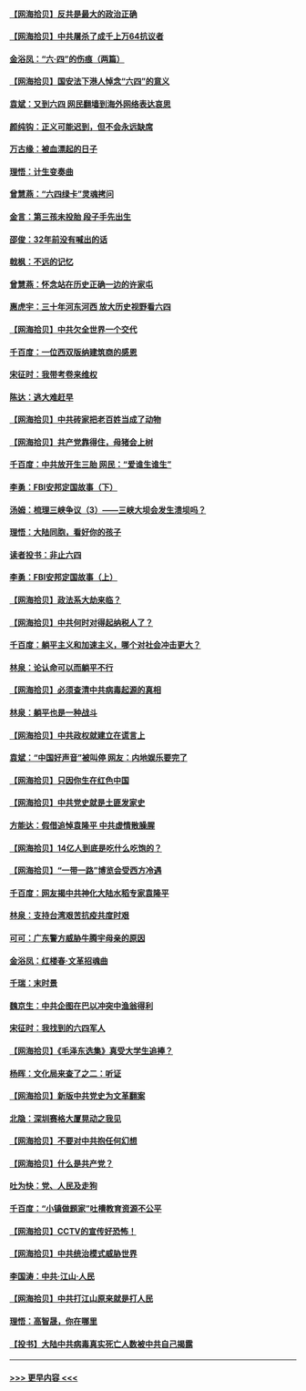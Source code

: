 #### [【网海拾贝】反共是最大的政治正确](../pages/nsc993/n13007051.md?t=06090552) 
#### [【网海拾贝】中共屠杀了成千上万64抗议者](../pages/nsc993/n13002713.md?t=06090552) 
#### [金浴凤：“六·四”的伤痕（两篇）](../pages/nsc993/n13001719.md?t=06090552) 
#### [【网海拾贝】国安法下港人悼念“六四”的意义](../pages/nsc993/n13001039.md?t=06090552) 
#### [袁斌：又到六四 网民翻墙到海外网络表达哀思](../pages/nsc993/n13000995.md?t=06090552) 
#### [颜纯钩：正义可能迟到，但不会永远缺席](../pages/nsc993/n13000920.md?t=06090552) 
#### [万古缘：被血漂起的日子](../pages/nsc993/n13000914.md?t=06090552) 
#### [理悟：计生变奏曲](../pages/nsc993/n13000414.md?t=06090552) 
#### [曾慧燕：“六四绿卡”灵魂拷问](../pages/nsc993/n13000277.md?t=06090552) 
#### [金言：第三孩未投胎 段子手先出生](../pages/nsc993/n13000215.md?t=06090552) 
#### [邵俊：32年前没有喊出的话](../pages/nsc993/n13000181.md?t=06090552) 
#### [戟枫：不远的记忆](../pages/nsc993/n13000121.md?t=06090552) 
#### [曾慧燕：怀念站在历史正确一边的许家屯](../pages/nsc993/n13000073.md?t=06090552) 
#### [惠虎宇：三十年河东河西 放大历史视野看六四](../pages/nsc993/n13000018.md?t=06090552) 
#### [【网海拾贝】中共欠全世界一个交代](../pages/nsc993/n12998706.md?t=06090552) 
#### [千百度：一位西双版纳建筑商的感恩](../pages/nsc993/n12998487.md?t=06090552) 
#### [宋征时：我带考卷来维权](../pages/nsc993/n12994088.md?t=06090552) 
#### [陈达：逃大难赶早](../pages/nsc993/n12993569.md?t=06090552) 
#### [【网海拾贝】中共砖家把老百姓当成了动物](../pages/nsc993/n12993483.md?t=06090552) 
#### [【网海拾贝】共产党靠得住，母猪会上树](../pages/nsc993/n12990730.md?t=06090552) 
#### [千百度：中共放开生三胎 网民：“爱谁生谁生”](../pages/nsc993/n12990644.md?t=06090552) 
#### [李勇：FBI安邦定国故事（下）](../pages/nsc993/n12987854.md?t=06090552) 
#### [汤姆：梳理三峡争议（3）——三峡大坝会发生溃坝吗？](../pages/nsc993/n12989806.md?t=06090552) 
#### [理悟：大陆同胞，看好你的孩子](../pages/nsc993/n12989778.md?t=06090552) 
#### [读者投书：非止六四](../pages/nsc993/n12989673.md?t=06090552) 
#### [李勇：FBI安邦定国故事（上）](../pages/nsc993/n12987749.md?t=06090552) 
#### [【网海拾贝】政法系大劫来临？](../pages/nsc993/n12987596.md?t=06090552) 
#### [【网海拾贝】中共何时对得起纳税人了？](../pages/nsc993/n12985578.md?t=06090552) 
#### [千百度：躺平主义和加速主义，哪个对社会冲击更大？](../pages/nsc993/n12985512.md?t=06090552) 
#### [林泉：论认命可以而躺平不行](../pages/nsc993/n12985505.md?t=06090552) 
#### [【网海拾贝】必须查清中共病毒起源的真相](../pages/nsc993/n12984276.md?t=06090552) 
#### [林泉：躺平也是一种战斗](../pages/nsc993/n12984194.md?t=06090552) 
#### [【网海拾贝】中共政权就建立在谎言上](../pages/nsc993/n12981880.md?t=06090552) 
#### [袁斌：“中国好声音”被叫停 网友：内地娱乐要完了](../pages/nsc993/n12981826.md?t=06090552) 
#### [【网海拾贝】只因你生在红色中国](../pages/nsc993/n12979096.md?t=06090552) 
#### [【网海拾贝】中共党史就是土匪发家史](../pages/nsc993/n12976478.md?t=06090552) 
#### [方能达：假借追悼袁隆平 中共虚情散臊腥](../pages/nsc993/n12976396.md?t=06090552) 
#### [【网海拾贝】14亿人到底是吃什么吃饱的？](../pages/nsc993/n12974125.md?t=06090552) 
#### [【网海拾贝】“一带一路”博览会受西方冷遇](../pages/nsc993/n12971787.md?t=06090552) 
#### [千百度：网友揭中共神化大陆水稻专家袁隆平](../pages/nsc993/n12971733.md?t=06090552) 
#### [林泉：支持台湾艰苦抗疫共度时艰](../pages/nsc993/n12971350.md?t=06090552) 
#### [可可：广东警方威胁牛腾宇母亲的原因](../pages/nsc993/n12971100.md?t=06090552) 
#### [金浴凤：红楼春·文革招魂曲](../pages/nsc993/n12970354.md?t=06090552) 
#### [千瑞：末时景](../pages/nsc993/n12970337.md?t=06090552) 
#### [魏京生：中共企图在巴以冲突中渔翁得利](../pages/nsc993/n12970286.md?t=06090552) 
#### [宋征时：我找到的六四军人](../pages/nsc993/n12970213.md?t=06090552) 
#### [【网海拾贝】《毛泽东选集》真受大学生追捧？](../pages/nsc993/n12968779.md?t=06090552) 
#### [杨晖：文化局来查了之二：听证](../pages/nsc993/n12966528.md?t=06090552) 
#### [【网海拾贝】新版中共党史为文革翻案](../pages/nsc993/n12967526.md?t=06090552) 
#### [北隐：深圳赛格大厦晃动之我见](../pages/nsc993/n12967393.md?t=06090552) 
#### [【网海拾贝】不要对中共抱任何幻想](../pages/nsc993/n12965222.md?t=06090552) 
#### [【网海拾贝】什么是共产党？](../pages/nsc993/n12962781.md?t=06090552) 
#### [吐为快：党、人民及走狗](../pages/nsc993/n12962747.md?t=06090552) 
#### [千百度：“小镇做题家”吐槽教育资源不公平](../pages/nsc993/n12962705.md?t=06090552) 
#### [【网海拾贝】CCTV的宣传好恐怖！](../pages/nsc993/n12959984.md?t=06090552) 
#### [【网海拾贝】中共统治模式威胁世界](../pages/nsc993/n12957622.md?t=06090552) 
#### [李国涛：中共‧江山‧人民](../pages/nsc993/n12957502.md?t=06090552) 
#### [【网海拾贝】中共打江山原来就是打人民](../pages/nsc993/n12954345.md?t=06090552) 
#### [理悟：高智晟，你在哪里](../pages/nsc993/n12953115.md?t=06090552) 
#### [【投书】大陆中共病毒真实死亡人数被中共自己揭露](../pages/nsc993/n12953050.md?t=06090552) 

----
#### [ >>> 更早内容 <<< ](../indexes/nsc993-earlier.md)
